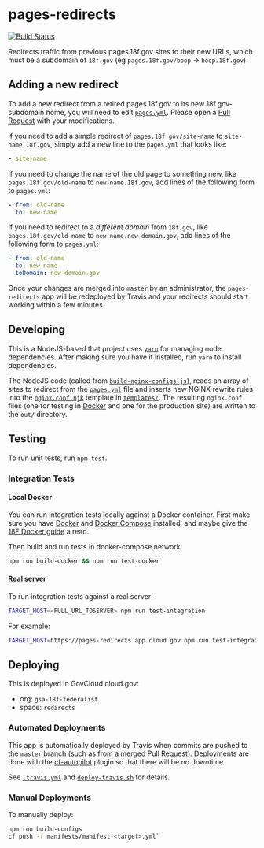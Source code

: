 # pages-redirects

[![Build Status](https://travis-ci.org/18F/pages-redirects.svg?branch=master)](https://travis-ci.org/18F/pages-redirects)

Redirects traffic from previous pages.18f.gov sites to their new URLs, which must
be a subdomain of `18f.gov` (eg `pages.18f.gov/boop` → `boop.18f.gov`).

## Adding a new redirect

To add a new redirect from a retired pages.18f.gov to its new 18f.gov-subdomain home,
you will need to edit [`pages.yml`](/pages.yml). Please open a [Pull Request](https://github.com/18F/pages-redirects/pull/new/master)
with your modifications.

If you need to add a simple redirect of `pages.18f.gov/site-name` to `site-name.18f.gov`,
simply add a new line to the `pages.yml` that looks like:

```yml
- site-name
```

If you need to change the name of the old page to something new, like
`pages.18f.gov/old-name` to `new-name.18f.gov`,
add lines of the following form to `pages.yml`:

```yml
- from: old-name
  to: new-name
```

If you need to redirect to a _different domain_ from `18f.gov`, like
`pages.18f.gov/old-name` to `new-name.new-domain.gov`,
add lines of the following form to `pages.yml`:

```yml
- from: old-name
  to: new-name
  toDomain: new-domain.gov
```

Once your changes are merged into `master` by an administrator,
the `pages-redirects` app will be redeployed by Travis and your redirects
should start working within a few minutes.

## Developing

This is a NodeJS-based that project uses [`yarn`](https://yarnpkg.com/) for managing node dependencies.
After making sure you have it installed, run `yarn` to install dependencies.

The NodeJS code (called from [`build-nginx-configs.js`](/build-nginx-configs.js)), reads an array of sites to
redirect from the [`pages.yml`](/pages.yml) file and inserts new NGINX rewrite rules
into the [`nginx.conf.njk`](/templates/nginx.conf.njk) template in [`templates/`](/templates).
The resulting `nginx.conf` files (one for testing in [Docker](#local-docker) and one
for the production site) are written to the `out/` directory.

## Testing

To run unit tests, run `npm test`.

### Integration Tests

#### Local Docker

You can run integration tests locally against a Docker container.
First make sure you have [Docker][] and [Docker Compose][] installed, and maybe
give the [18F Docker guide][] a read.

Then build and run tests in docker-compose network:

```sh
npm run build-docker && npm run test-docker
```

#### Real server

To run integration tests against a real server:

```sh
TARGET_HOST=<FULL_URL_TOSERVER> npm run test-integration
```

For example:

```sh
TARGET_HOST=https://pages-redirects.app.cloud.gov npm run test-integration
```

## Deploying

This is deployed in GovCloud cloud.gov:

- org: `gsa-18f-federalist`
- space: `redirects`

### Automated Deployments

This app is automatically deployed by Travis when commits are pushed to the
`master` branch (such as from a merged Pull Request). Deployments are done with
the [cf-autopilot][] plugin so that there will be no downtime.

See [`.travis.yml`](/.travis.yml) and [`deploy-travis.sh`](/deploy-travis.sh) for details.

### Manual Deployments

To manually deploy:

```sh
npm run build-configs
cf push -f manifests/manifest-<target>.yml`
```

[18F Docker guide]: https://pages.18f.gov/dev-environment-standardization/virtualization/docker/
[Docker]: https://www.docker.com/
[Docker Compose]: https://docs.docker.com/compose/
[cf-autopilot]: https://github.com/contraband/autopilot
